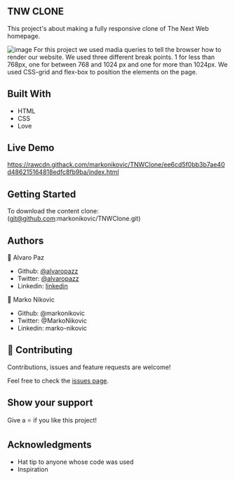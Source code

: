 ## TNW CLONE

This project's about making a fully responsive clone of The Next Web homepage.

![image](https://user-images.githubusercontent.com/58086801/76264615-51e2ed00-6230-11ea-83f9-b17f66b8e0fb.png)
For this project we used madia queries to tell the browser how to render our website.
We used three different break points. 
1 for less than 768px, one for between 768 and 1024 px and one for more than 1024px.
We used CSS-grid and flex-box to position the elements on the page. 

## Built With

- HTML
- CSS
- Love

## Live Demo

https://rawcdn.githack.com/markonikovic/TNWClone/ee6cd5f0bb3b7ae40d486215164818edfc8fb9ba/index.html

## Getting Started

To download the content clone: (git@github.com:markonikovic/TNWClone.git)


## Authors

👤 Alvaro Paz

- Github: [@alvaropazz](https://github.com/alvaropazz)
- Twitter: [@alvaropazz](https://twitter.com/alvaropazz)
- Linkedin: [linkedin](https://www.linkedin.com/in/alvaropaz/)


👤 Marko Nikovic

- Github: @markonikovic
- Twitter: @MarkoNikovic
- Linkedin: marko-nikovic

## 🤝 Contributing

Contributions, issues and feature requests are welcome!

Feel free to check the [issues page](https://github.com/markonikovic/TNWClone/issues).

## Show your support

Give a ⭐️ if you like this project!

## Acknowledgments

- Hat tip to anyone whose code was used
- Inspiration
